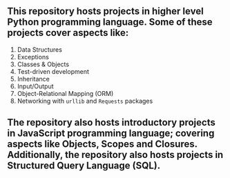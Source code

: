 <h2>This repository hosts projects in higher level Python programming language. Some of these projects cover aspects like:</h2>
<ol>
<li>Data Structures</li>
<li>Exceptions</li>
<li>Classes & Objects</li>
<li>Test-driven development</li>
<li>Inheritance</li>
<li>Input/Output</li>
<li>Object-Relational Mapping (ORM)</li>
<li>Networking with <code>urllib</code> and <code>Requests</code> packages</li>
</ol>

<h2>The repository also hosts introductory projects in JavaScript programming language; covering aspects like Objects, Scopes and Closures.
Additionally, the repository also hosts projects in Structured Query Language (SQL).</h2>
